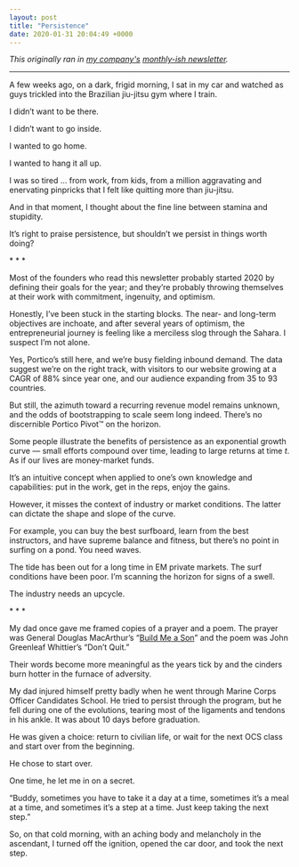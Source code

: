 ```yaml
---
layout: post
title: "Persistence"
date: 2020-01-31 20:04:49 +0000
---
```


<!-- wp:paragraph {"style":{"elements":{"link":{"color":{"text":"var:preset|color|primary"}}}}} -->
<p class="has-link-color"><em>This originally ran in <a href="https://porticoadvisers.com">my company's</a> <a href="https://porticoadvisers.com/newsletter/">monthly-ish newsletter</a>.</em></p>
<!-- /wp:paragraph -->

<!-- wp:separator {"opacity":"css"} -->
<hr class="wp-block-separator has-css-opacity" />
<!-- /wp:separator -->

<!-- wp:paragraph -->
<p>A few weeks ago, on a dark, frigid morning, I sat in my car and watched as guys trickled into the Brazilian jiu-jitsu gym where I train.</p>
<!-- /wp:paragraph -->

<!-- wp:paragraph -->
<p>I didn’t want to be there.</p>
<!-- /wp:paragraph -->

<!-- wp:paragraph -->
<p>I didn’t want to go inside.</p>
<!-- /wp:paragraph -->

<!-- wp:paragraph -->
<p>I wanted to go home.</p>
<!-- /wp:paragraph -->

<!-- wp:paragraph -->
<p>I wanted to hang it all up.</p>
<!-- /wp:paragraph -->

<!-- wp:paragraph -->
<p>I was so tired … from work, from kids, from a million aggravating and enervating pinpricks that I felt&nbsp;like quitting more than jiu-jitsu.</p>
<!-- /wp:paragraph -->

<!-- wp:paragraph -->
<p>And in that moment, I thought about the fine line between stamina and stupidity.</p>
<!-- /wp:paragraph -->

<!-- wp:paragraph -->
<p>It’s right to praise&nbsp;persistence, but shouldn’t we persist in things worth doing?</p>
<!-- /wp:paragraph -->

<!-- wp:paragraph {"align":"center"} -->
<p class="has-text-align-center">* * *</p>
<!-- /wp:paragraph -->

<!-- wp:paragraph -->
<p>Most of the founders who read this newsletter probably started 2020 by defining their goals for the year; and they’re probably throwing themselves at their work with commitment, ingenuity, and optimism.</p>
<!-- /wp:paragraph -->

<!-- wp:paragraph -->
<p>Honestly, I’ve been stuck in the starting blocks. The near- and long-term objectives are inchoate, and after several years of optimism, the entrepreneurial journey is feeling like a merciless slog through the Sahara. I suspect I’m not alone.</p>
<!-- /wp:paragraph -->

<!-- wp:paragraph -->
<p>Yes, Portico’s still here, and we’re busy fielding inbound demand. The data suggest we’re on the right track, with visitors to our website growing at a CAGR of&nbsp;88% since year one, and our audience expanding from 35 to 93 countries.</p>
<!-- /wp:paragraph -->

<!-- wp:paragraph -->
<p>But still, the azimuth toward a recurring revenue model remains unknown, and the odds of bootstrapping to scale seem long&nbsp;indeed. There’s no discernible Portico Pivot™ on the horizon.</p>
<!-- /wp:paragraph -->

<!-- wp:paragraph -->
<p>Some people illustrate the benefits of persistence as an exponential growth curve — small efforts compound over time, leading to large returns at time&nbsp;<em>t</em>. As if our lives are money-market funds.</p>
<!-- /wp:paragraph -->

<!-- wp:paragraph -->
<p>It’s an intuitive concept when applied to one’s own knowledge and capabilities: put in the work, get in the reps, enjoy the gains.</p>
<!-- /wp:paragraph -->

<!-- wp:paragraph -->
<p>However, it misses the context of industry or market conditions. The latter can dictate the shape and slope of the curve.</p>
<!-- /wp:paragraph -->

<!-- wp:paragraph -->
<p>For example, you can buy the best surfboard, learn from the best instructors, and have supreme balance and fitness, but there’s no point in surfing on a pond. You need waves.</p>
<!-- /wp:paragraph -->

<!-- wp:paragraph -->
<p>The tide has been out for a long time in EM private markets.&nbsp;The surf conditions have been poor. I’m scanning the horizon for signs of a swell.</p>
<!-- /wp:paragraph -->

<!-- wp:paragraph -->
<p>The industry needs&nbsp;an upcycle.</p>
<!-- /wp:paragraph -->

<!-- wp:paragraph {"align":"center"} -->
<p class="has-text-align-center">* * *</p>
<!-- /wp:paragraph -->

<!-- wp:paragraph {"style":{"elements":{"link":{"color":{"text":"var:preset|color|primary"}}}}} -->
<p class="has-link-color">My dad once gave me framed copies of a prayer and a poem. The prayer was General Douglas MacArthur’s “<a href="https://www.nytimes.com/1964/04/06/archives/macarthur-leaves-a-spiritual-legacy-prayer-for-his-son.html">Build Me a Son</a>” and the poem was John Greenleaf Whittier’s “Don’t Quit.”</p>
<!-- /wp:paragraph -->

<!-- wp:paragraph -->
<p>Their words become more meaningful as the years tick by and the cinders burn hotter in the furnace of adversity.</p>
<!-- /wp:paragraph -->

<!-- wp:paragraph -->
<p>My dad injured himself pretty badly when he went through Marine Corps Officer Candidates School. He tried to persist through the program, but he fell during one of the evolutions, tearing most of the ligaments and tendons in his ankle. It was about 10 days before graduation.</p>
<!-- /wp:paragraph -->

<!-- wp:paragraph -->
<p>He was given a choice: return to civilian life, or wait for the next OCS class and start over from the beginning.</p>
<!-- /wp:paragraph -->

<!-- wp:paragraph -->
<p>He chose to start over.</p>
<!-- /wp:paragraph -->

<!-- wp:paragraph -->
<p>One time, he let me in on a secret.</p>
<!-- /wp:paragraph -->

<!-- wp:paragraph -->
<p>“Buddy, sometimes you have to take it a day at a time, sometimes it’s a meal at a time, and sometimes it’s a step at a time. Just keep taking&nbsp;the next step.”</p>
<!-- /wp:paragraph -->

<!-- wp:paragraph -->
<p>So, on that cold morning, with an aching body and melancholy in the ascendant, I turned off the ignition, opened the car door, and took the next step.</p>
<!-- /wp:paragraph -->
